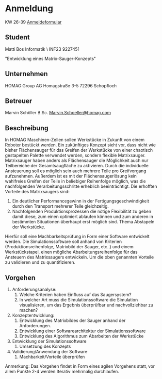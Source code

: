 # Anmeldung

KW 26-39
[Anmeldeformular](https://www.dhbw-stuttgart.de/studierendenportal/horb/informatik/studienbetrieb/praxisarbeiten/praxis-ii-t3-2000/)
## Student
Matti
Bos
Informatik \ INF23
9227451

"Entwicklung eines Matrix-Sauger-Konzepts"

## Unternehmen
HOMAG Group AG
Homagstraße 3-5
72296 Schopfloch

## Betreuer
Marvin Schöller
B.Sc.
Marvin.Schoeller@homag.com

## Beschreibung
In HOMAG Maschinen-Zellen sollen Werkstücke in Zukunft von einem Roboter bestückt werden. Ein zukünftiges Konzept sieht vor, dass nicht wie bisher Flächensauger für das Greifen der Werkstücke von einer chaotisch gestapelten Palette verwendet werden, sondern flexible Matrixsauger. Matrixsauger haben anders als Flächensauger die Möglichkeit auch nur Teilbereiche der Gesamtsaugfläche zu aktivieren. Durch die individuelle Ansteuerung soll es möglich sein auch mehrere Teile pro Greifvorgang aufzunehmen. Außerdem ist es mit der Flächensaugerlösung kein wahlfreies Greifen der Teile in beliebiger Reihenfolge möglich, was die nachfolgenden Verarbeitungsschritte erheblich beeinträchtigt. Die erhofften Vorteile des Matrixsaugers sind:

1. Ein deutlicher Performancegewinn in der Fertigungsgeschwindigkeit durch den Transport mehrerer Teile gleichzeitig.
2. Nachfolgenden Produktionsprozessen die nötige Flexibilität zu geben damit diese, zum einen optimiert ablaufen können und zum anderen in bestimmten Situationen überhaupt erst möglich sind. Thema Abstapeln der Werkstücke.

Hierfür soll eine Machbarkeitsprüfung in Form einer Software entwickelt werden. Die Simulationssoftware soll anhand von Kriterien (Produktionsreihenfolge, Matrixbild der Sauger, etc..) und einem Werkstückstapel, einen mögliche Abarbeitungsreihenfolge für das Ansteuern des Matrixsaugers entwickeln. Um die oben genannten Vorteile zu validieren und zu quantifizieren.

## Vorgehen
1. Anforderungsanalyse:
    1. Welche Kriterien haben Einfluss auf das Saugersystem?
    2. In welcher Art muss die Simulationssoftware die Simulation visualisieren, um das Ergebnis überprüfbar und nachvollziehbar zu machen?
2. Konzeptentwicklung:
    1. Entwicklung des Matrixbildes der Sauger anhand der Anforderungen.
    2. Entwicklung einer Softwarearchitektur der Simulationssoftware
    3. Entwicklung des Algorithmus zum Abarbeiten der Werkstücke
3. Entwicklung der Simulationssoftware
    1. Umsetzung des Konzepts
4. Validierung/Anwendung der Software
    1. Machbarkeit/Vorteile überprüfen

Anmerkung: Das Vorgehen findet in Form eines agilen Vorgehens statt, vor allem Punkte 2-4 werden Iterativ mehrmalig durchlaufen.